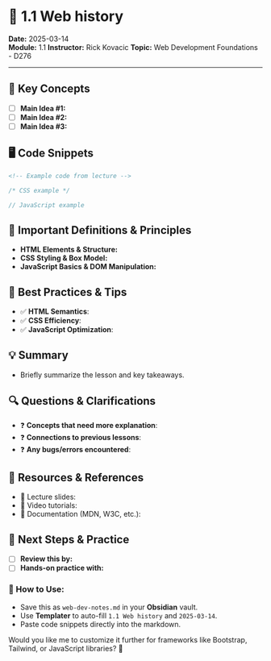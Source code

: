 

# 🌟 1.1 Web history
**Date:** 2025-03-14  
**Module:**  1.1
**Instructor:**  Rick Kovacic
**Topic:**  Web Development Foundations - D276

---

## 📝 Key Concepts
- [ ] **Main Idea #1:**  
- [ ] **Main Idea #2:**  
- [ ] **Main Idea #3:**  

## 🖥️ Code Snippets
```html
<!-- Example code from lecture -->
```

```css
/* CSS example */
```

```js
// JavaScript example
```

## 🔎 Important Definitions & Principles

- **HTML Elements & Structure:**
- **CSS Styling & Box Model:**
- **JavaScript Basics & DOM Manipulation:**

## 📌 Best Practices & Tips

- ✅ **HTML Semantics**:
- ✅ **CSS Efficiency**:
- ✅ **JavaScript Optimization**:

## 💡 Summary

- Briefly summarize the lesson and key takeaways.

## 🔍 Questions & Clarifications

- ❓ **Concepts that need more explanation**:
- ❓ **Connections to previous lessons**:
- ❓ **Any bugs/errors encountered**:

## 🔗 Resources & References

- 📄 Lecture slides:
- 🎥 Video tutorials:
- 📖 Documentation (MDN, W3C, etc.):

## 🚀 Next Steps & Practice

- [ ]  **Review this by:**
- [ ]  **Hands-on practice with:**

### 🔹 How to Use:
- Save this as `web-dev-notes.md` in your **Obsidian** vault.
- Use **Templater** to auto-fill `1.1 Web history` and `2025-03-14`.
- Paste code snippets directly into the markdown.

Would you like me to customize it further for frameworks like Bootstrap, Tailwind, or JavaScript libraries? 🚀
